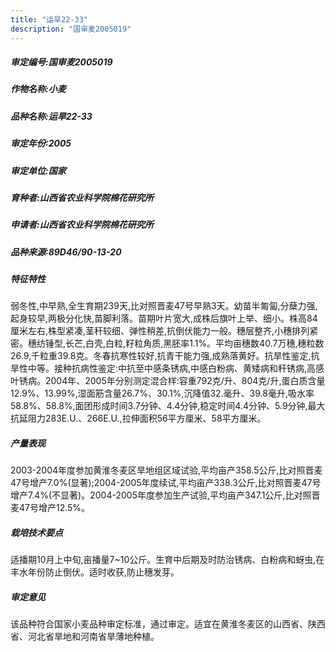 ```yaml
---
title: "运旱22-33"
description: "国审麦2005019"
---
```

##### 审定编号:国审麦2005019

##### 作物名称:小麦

##### 品种名称:运旱22-33

##### 审定年份:2005

##### 审定单位:国家

##### 育种者:山西省农业科学院棉花研究所

##### 申请者:山西省农业科学院棉花研究所

##### 品种来源:89D46/90-13-20

##### 特征特性
弱冬性,中早熟,全生育期239天,比对照晋麦47号早熟3天。幼苗半匍匐,分蘖力强,起身较早,两极分化快,苗脚利落。苗期叶片宽大,成株后旗叶上举、细小。株高84厘米左右,株型紧凑,茎秆较细、弹性稍差,抗倒伏能力一般。穗层整齐,小穗排列紧密。穗纺锤型,长芒,白壳,白粒,籽粒角质,黑胚率1.1%。平均亩穗数40.7万穗,穗粒数26.9,千粒重39.8克。冬春抗寒性较好,抗青干能力强,成熟落黄好。抗旱性鉴定,抗旱性中等。接种抗病性鉴定:中抗至中感条锈病,中感白粉病、黄矮病和秆锈病,高感叶锈病。2004年、2005年分别测定混合样:容重792克/升、804克/升,蛋白质含量12.9%、13.99%,湿面筋含量26.7%、30.1%,沉降值32.毫升、39.8毫升,吸水率58.8%、58.8%,面团形成时间3.7分钟、4.4分钟,稳定时间4.4分钟、5.9分钟,最大抗延阻力283E.U.、266E.U.,拉伸面积56平方厘米、58平方厘米。

##### 产量表现
2003-2004年度参加黄淮冬麦区旱地组区域试验,平均亩产358.5公斤,比对照晋麦47号增产7.0%(显著);2004-2005年度续试,平均亩产338.3公斤,比对照晋麦47号增产7.4%(不显著)。2004-2005年度参加生产试验,平均亩产347.1公斤,比对照晋麦47号增产12.5%。

##### 栽培技术要点
适播期10月上中旬,亩播量7~10公斤。生育中后期及时防治锈病、白粉病和蚜虫,在丰水年份防止倒伏。适时收获,防止穗发芽。

##### 审定意见
该品种符合国家小麦品种审定标准，通过审定。适宜在黄淮冬麦区的山西省、陕西省、河北省旱地和河南省旱薄地种植。
